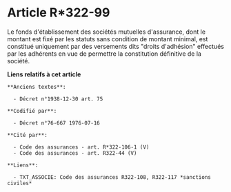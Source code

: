 # Article R*322-99

Le fonds d'établissement des sociétés mutuelles d'assurance, dont le montant est fixé par les statuts sans condition de
montant minimal, est constitué uniquement par des versements dits "droits d'adhésion" effectués par les adhérents en vue de
permettre la constitution définitive de la société.

**Liens relatifs à cet article**

	**Anciens textes**:

	  - Décret n°1938-12-30 art. 75

	**Codifié par**:

	  - Décret n°76-667 1976-07-16

	**Cité par**:

	  - Code des assurances - art. R*322-106-1 (V)
	  - Code des assurances - art. R322-44 (V)

	**Liens**:

	  - TXT_ASSOCIE: Code des assurances R322-108, R322-117 *sanctions civiles*

